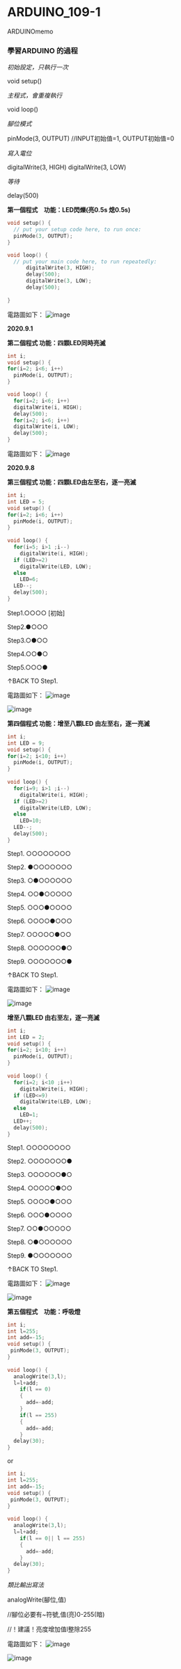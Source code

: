 # ARDUINO_109-1 
ARDUINOmemo </p>
<h3> 學習ARDUINO 的過程 </h3>

*初始設定，只執行一次* </p>
void setup() 

*主程式，會重複執行* </p>
void loop() 

*腳位模式* </p>
pinMode(3, OUTPUT)      //INPUT初始值=1, OUTPUT初始值=0

*寫入電位* </p>
digitalWrite(3, HIGH) 
digitalWrite(3, LOW)

*等待* </p>
delay(500) 

__第一個程式　功能：LED閃爍(亮0.5s 熄0.5s)__ </p>
```c++
void setup() {
  // put your setup code here, to run once:
  pinMode(3, OUTPUT);
}

void loop() {
  // put your main code here, to run repeatedly:
      digitalWrite(3, HIGH);
      delay(500);
      digitalWrite(3, LOW);
      delay(500);
      
} 
```

電路圖如下：
![image](https://github.com/8-kami/ARDUINO_109-1/blob/master/USER_SCOPED_TEMP_DATA_orca-image--1870013025.jpeg) </p>

__2020.9.1__ </p>
__第二個程式 功能：四顆LED同時亮滅__ </p>
```c++
int i;
void setup() {
for(i=2; i<6; i++)
  pinMode(i, OUTPUT);
}

void loop() {
  for(i=2; i<6; i++)
  digitalWrite(i, HIGH);
  delay(500);
  for(i=2; i<6; i++)
  digitalWrite(i, LOW);
  delay(500);  
}
```

電路圖如下：
![image](https://github.com/8-kami/ARDUINO_109-1/blob/master/20200908.jpg) </p>

__2020.9.8__ </p>
__第三個程式 功能：四顆LED由左至右，逐一亮滅__ </p>
```c++
int i;
int LED = 5;
void setup() {
for(i=2; i<6; i++)
  pinMode(i, OUTPUT);
}
 
void loop() {
  for(i=5; i>1 ;i--)
    digitalWrite(i, HIGH);
  if (LED>=2)
    digitalWrite(LED, LOW);
  else
    LED=6;
  LED--;
  delay(500);  
}
```
Step1.○○○○ [初始]</p>
Step2.●○○○ </p>
Step3.○●○○ </p>
Step4.○○●○ </p>
Step5.○○○● </p>
↑BACK TO Step1. </p>


電路圖如下：
![image](https://github.com/8-kami/ARDUINO_109-1/blob/master/20200915.jpg) </p>
![image](https://github.com/8-kami/ARDUINO_109-1/blob/master/20200915-1.jpg) </p>

__第四個程式 功能：增至八顆LED 由左至右，逐一亮滅__ </p>
```c++
int i;
int LED = 9;
void setup() {
for(i=2; i<10; i++)
  pinMode(i, OUTPUT);
}
 
void loop() {
  for(i=9; i>1 ;i--)
    digitalWrite(i, HIGH);
  if (LED>=2)
    digitalWrite(LED, LOW);
  else
    LED=10;
  LED--;
  delay(500);  
}
```
Step1. ○○○○○○○○ </p>
Step2. ●○○○○○○○ </p>
Step3. ○●○○○○○○ </p>
Step4. ○○●○○○○○ </p>
Step5. ○○○●○○○○ </p>
Step6. ○○○○●○○○ </p>
Step7. ○○○○○●○○ </p>
Step8. ○○○○○○●○ </p>
Step9. ○○○○○○○● </p>
↑BACK TO Step1. </p>


電路圖如下：
![image](https://github.com/8-kami/ARDUINO_109-1/blob/master/20200915-2.jpg) </p>
![image](https://github.com/8-kami/ARDUINO_109-1/blob/master/20200915-3.jpg) </p>

__增至八顆LED 由右至左，逐一亮滅__ </p>
```c++
int i;
int LED = 2;
void setup() {
for(i=2; i<10; i++)
  pinMode(i, OUTPUT);
}
 
void loop() {
  for(i=2; i<10 ;i++)
    digitalWrite(i, HIGH);
  if (LED<=9)
    digitalWrite(LED, LOW);
  else
    LED=1;
  LED++;
  delay(500);  
}
```
Step1. ○○○○○○○○ </p>
Step2. ○○○○○○○● </p>
Step3. ○○○○○○●○ </p>
Step4. ○○○○○●○○ </p>
Step5. ○○○○●○○○ </p>
Step6. ○○○●○○○○ </p>
Step7. ○○●○○○○○ </p>
Step8. ○●○○○○○○ </p>
Step9. ●○○○○○○○ </p>
↑BACK TO Step1. </p>


電路圖如下：
![image](https://github.com/8-kami/ARDUINO_109-1/blob/master/20200915-4.jpg) </p>
![image](https://github.com/8-kami/ARDUINO_109-1/blob/master/20200915-5.jpg) </p>


__第五個程式　功能：呼吸燈__ </p>
```c++
int i;
int l=255;
int add=-15;
void setup() {
 pinMode(3, OUTPUT);
}
 
void loop() { 
  analogWrite(3,l);
  l=l+add;
    if(l == 0)
    {
      add=-add;
    }
    if(l == 255)
    {
      add=-add;
    }
  delay(30);
}
```
or
```c++
int i;
int l=255;
int add=-15;
void setup() {
 pinMode(3, OUTPUT);
}
 
void loop() { 
  analogWrite(3,l);
  l=l+add;
    if(l == 0|| l == 255)
    {
      add=-add;
    }
  delay(30);
}
```
*類比輸出寫法* </p>
analogWrite(腳位,值)

//腳位必要有~符號,值(亮)0-255(暗) </p>
//！建議！亮度增加值l整除255 </p>


電路圖如下：
![image](https://github.com/8-kami/ARDUINO_109-1/blob/master/200915-6.jpg) </p>
![image](https://github.com/8-kami/ARDUINO_109-1/blob/master/20200915-7.jpg) </p>

